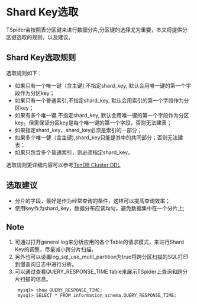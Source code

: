 # Shard Key选取
TSpider会按照表分区键来进行数据分片,分区键的选择尤为重要，本文将提供分区键选取的规则，以及建议。

## Shard Key选取规则
选取规则如下：
*   如果只有一个唯一键（含主键),不指定shard_key, 默认会用唯一键的第一个字段作为分区key；
*   如果只有一个普通索引,不指定shard_key, 默认会用索引的第一个字段作为分区key；
*   如果有多个唯一键,不指定shard_key, 默认会用唯一键的第一个字段作为分区key。但需保证分区key是每个唯一键的第一个字段，否则无法建表；
*   如果指定shard_key，shard_key必须是索引的一部分；
*   如果多个唯一健（含主键),shard_key只能是其中的共同部分；否则无法建表；
*   如果只包含多个普通索引，则必须指定shard_key。
  

选取规则更详细内容可以参考[TenDB Cluster DDL](../re-book/ddl-syntax.md)


## 选取建议
*   分片的字段，最好是作为经常查询的条件，这样可以提高查询效率；  
*   使用key作为shard_key，数据分布应该均匀，避免数据集中在一个分片上;  


## Note
1. 可通过打开general log来分析应用的各个Table的请求模式，来进行Shard Key的调整，尽量减小跨分片扫描。
2. 另外也可以设置log_sql_use_mutil_partition为true将跨分区扫描的SQL打印到慢查询日志中进行分析。
3. 可以通过查看QUERY_RESPONSE_TIME table来展示TSpider上查询和跨分片扫描的信息。
    ```
     mysql> show QUERY_RESPONSE_TIME;
     mysql> SELECT * FROM information_schema.QUERY_RESPONSE_TIME;
    ```